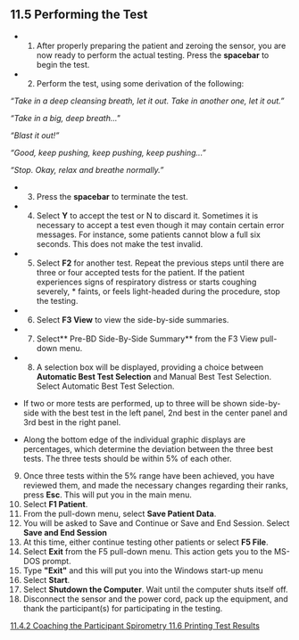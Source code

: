 ## 11.5 Performing the Test

* 1. After properly preparing the patient and zeroing the sensor, you are now ready to perform the actual testing.  Press the **spacebar** to begin the test.
* 2. Perform the test, using some derivation of the following:

 _“Take in a deep cleansing breath, let it out. Take in another one, let it out.”_

 _“Take in a big, deep breath..."_

 _“Blast it out!”_

 _“Good, keep pushing, keep pushing, keep pushing...”_

 _“Stop. Okay, relax and breathe normally.”_

* 3. Press the **spacebar** to terminate the test.
* 4. Select **Y** to accept the test or N to discard it.  Sometimes it is necessary to accept a test even though it may contain certain error messages.  For instance, some patients cannot blow a full six seconds.  This does not make the test invalid.
* 5. Select **F2** for another test.  Repeat the previous steps until there are three or four accepted tests for the patient. If the patient experiences signs of respiratory distress or starts coughing severely, * faints, or feels light-headed during the procedure, stop the testing.
* 6. Select **F3 View** to view the side-by-side summaries.
* 7. Select** Pre-BD Side-By-Side Summary** from the F3 View pull-down menu.
* 8. A selection box will be displayed, providing a choice between **Automatic Best Test Selection** and Manual Best Test Selection. Select Automatic Best Test Selection.

 * If two or more tests are performed, up to three will be shown side-by-side with the best test in the left panel, 2nd best in the center panel and 3rd best in the right panel.
 * Along the bottom edge of the individual graphic displays are percentages, which determine the deviation between the three best tests.  The three tests should be within 5% of each other.

9. Once three tests within the 5% range have been achieved, you have reviewed them, and made the necessary changes regarding their ranks, press **Esc**. This will put you in the main menu.
10. Select **F1 Patient**.
11. From the pull-down menu, select **Save Patient Data**.
12. You will be asked to Save and Continue or Save and End Session.  Select **Save and End Session**
13. At this time, either continue testing other patients or select **F5 File**.
14. Select **Exit** from the F5 pull-down menu. This action gets you to the MS-DOS prompt.
15. Type **"Exit"** and this will put you into the Windows start-up menu
16. Select **Start**.
17. Select **Shutdown the Computer**.  Wait until the computer shuts itself off.
18. Disconnect the sensor and the power cord, pack up the equipment, and thank the participant(s) for participating in the testing.


<div class="center">
<div class="btn-group">
  <a href=":pages_path:/manuals/spirometry/11-04-02-coaching-ppt.md" class="btn btn-default">
    <span class="glyphicon glyphicon-chevron-left"></span>
    11.4.2 Coaching the Participant
  </a>

  <a href=":pages_path:/manuals/spirometry" class="btn btn-default">
    <span class="glyphicon glyphicon-chevron-up"></span>
    Spirometry
  </a>

  <a href=":pages_path:/manuals/spirometry/11-06-printing-test-results.md" class="btn btn-success">
    11.6 Printing Test Results
    <span class="glyphicon glyphicon-chevron-right"></span>
  </a>
</div>
</div>
